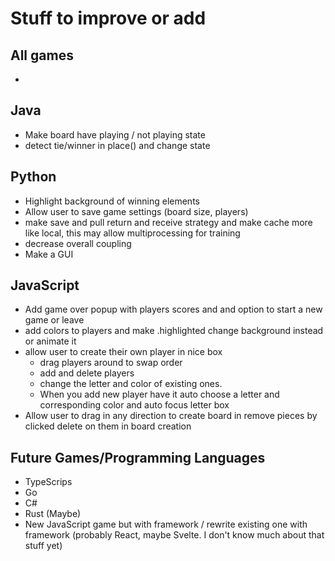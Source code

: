 # Stuff to improve or add

## All games
- 

## Java
- Make board have playing / not playing state
- detect tie/winner in place() and change state

## Python
- Highlight background of winning elements
- Allow user to save game settings (board size, players)
- make save and pull return and receive strategy and make cache more like local, this may allow multiprocessing for training
- decrease overall coupling
- Make a GUI


## JavaScript
- Add game over popup with players scores and and option to start a new game or leave
- add colors to players and make .highlighted change background instead or animate it
- allow user to create their own player in nice box
    - drag players around to swap order
    - add and delete players
    - change the letter and color of existing ones. 
    - When you add new player have it auto choose a letter and corresponding color and auto focus letter box
- Allow user to drag in any direction to create board in remove pieces by clicked delete on them in board creation

## Future Games/Programming Languages  
- TypeScrips
- Go
- C#
- Rust (Maybe)
- New JavaScript game but with framework / rewrite existing one with framework (probably React, maybe Svelte. I don't know much about that stuff yet)